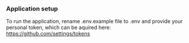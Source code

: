 ### Application setup

To run the application, rename .env.example file to .env and provide your personal token, which can be aquired here:
https://github.com/settings/tokens
